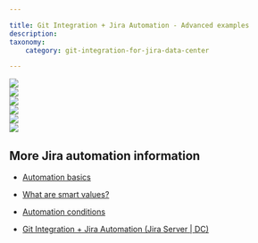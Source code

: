 ```yaml
---

title: Git Integration + Jira Automation - Advanced examples
description: 
taxonomy:
    category: git-integration-for-jira-data-center

---
```


<img src='https://bigbrassband.atlassian.net/wiki/download/attachments/2126905522/automation-branch-01.png?api=v2' class='center img-responsive img-bordered' />

<br>

<img src='https://bigbrassband.atlassian.net/wiki/download/attachments/2126905522/automation-commit-01.png?api=v2' class='center img-responsive img-bordered' />

<br>

<img src='https://bigbrassband.atlassian.net/wiki/download/attachments/2126905522/automation-pullreq-01.png?api=v2' class='center img-responsive img-bordered' />

<br>

<img src='https://bigbrassband.atlassian.net/wiki/download/attachments/2126905522/automation-pullreq-02.png?api=v2' class='center img-responsive img-bordered' />

<br>

<img src='https://bigbrassband.atlassian.net/wiki/download/attachments/2126905522/automation-branch-conditional-01.png?api=v2' class='center img-responsive img-bordered' />

<br>

<img src='https://bigbrassband.atlassian.net/wiki/download/attachments/2126905522/automation-issue-condition-01.png?api=v2' class='center img-responsive img-bordered' />

<br>

## More Jira automation information

*   [Automation basics](https://www.atlassian.com/software/jira/guides/expand-jira/automation)

*   [What are smart values?](https://support.atlassian.com/jira-software-cloud/docs/what-are-smart-values/)

*   [Automation conditions](https://support.atlassian.com/jira-software-cloud/docs/automation-conditions/)

*   [Git Integration + Jira Automation (Jira Server | DC)](/git-integration-for-jira-data-center/git-integration-plus-jira-automation-gij-self-managed/)

